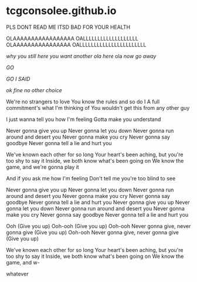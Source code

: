 # tcgconsolee.github.io
PLS DONT READ ME ITSD BAD FOR YOUR HEALTH

OLAAAAAAAAAAAAAAAAA
OALLLLLLLLLLLLLLLLLLL
OLAAAAAAAAAAAAAAAA
OALLLLLLLLLLLLLLLLLLLLLLL





























































































*why you still here you want another ola here* ola *now go away*





























































*GO*











































*GO I SAID*

































*ok fine no other choice*





































We're no strangers to love
You know the rules and so do I
A full commitment's what I'm thinking of
You wouldn't get this from any other guy

I just wanna tell you how I'm feeling
Gotta make you understand

Never gonna give you up
Never gonna let you down
Never gonna run around and desert you
Never gonna make you cry
Never gonna say goodbye
Never gonna tell a lie and hurt you


We've known each other for so long
Your heart's been aching, but you're too shy to say it
Inside, we both know what's been going on
We know the game, and we're gonna play it


And if you ask me how I'm feeling
Don't tell me you're too blind to see


Never gonna give you up
Never gonna let you down
Never gonna run around and desert you
Never gonna make you cry
Never gonna say goodbye
Never gonna tell a lie and hurt you
Never gonna give you up
Never gonna let you down
Never gonna run around and desert you
Never gonna make you cry
Never gonna say goodbye
Never gonna tell a lie and hurt you

Ooh (Give you up)
Ooh-ooh (Give you up)
Ooh-ooh
Never gonna give, never gonna give (Give you up)
Ooh-ooh
Never gonna give, never gonna give (Give you up)


We've known each other for so long
Your heart's been aching, but you're too shy to say it
Inside, we both know what's been going on
We know the game, and w-

whatever
